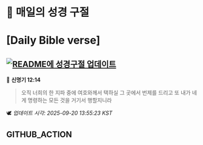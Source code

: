 # 🙏 매일의 성경 구절
# [Daily Bible verse]
## [![README에 성경구절 업데이트](https://github.com/DONGSUKA/first_test/actions/workflows/update-readme-bible.yml/badge.svg)](https://github.com/DONGSUKA/first_test/actions/workflows/update-readme-bible.yml)
<!-- START_BIBLE_VERSE -->
📖 **신명기 12:14**
> 오직 너희의 한 지파 중에 여호와께서 택하실 그 곳에서 번제를 드리고 또 내가 네게 명령하는 모든 것을 거기서 행할지니라

🕊️ _업데이트 시각: 2025-09-20 13:55:23 KST_
  <!-- END_BIBLE_VERSE -->
## GITHUB_ACTION
